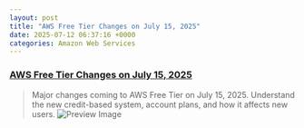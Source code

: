 ```yaml
---
layout: post
title: "AWS Free Tier Changes on July 15, 2025"
date: 2025-07-12 06:37:16 +0000
categories: Amazon Web Services
---
```


### [AWS Free Tier Changes on July 15, 2025](https://freetier.co/articles/aws-free-tier-changes-july-15-2025)

> Major changes coming to AWS Free Tier on July 15, 2025. Understand the new credit-based system, account plans, and how it affects new users.
![Preview Image](https://freetier.co/og-image.png)

